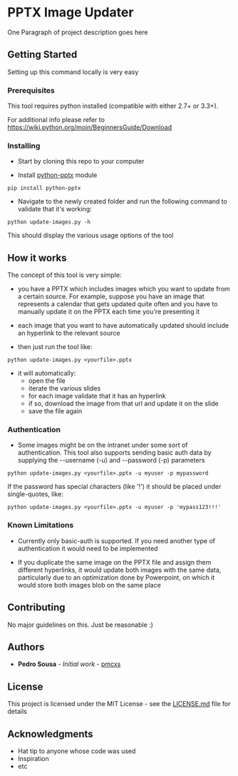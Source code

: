 # PPTX Image Updater

One Paragraph of project description goes here

## Getting Started

Setting up this command locally is very easy

### Prerequisites

This tool requires python installed (compatible with either 2.7+ or 3.3+).

For additional info please refer to https://wiki.python.org/moin/BeginnersGuide/Download

### Installing

- Start by cloning this repo to your computer

- Install [python-pptx](https://python-pptx.readthedocs.io/en/latest/user/install.html) module

```
pip install python-pptx
``` 
- Navigate to the newly created folder and run the following command to validate that it's working:

```
python update-images.py -h
```
This should display the various usage options of the tool

## How it works

The concept of this tool is very simple:

- you have a PPTX which includes images which you want to update from a certain source. For example, suppose you have an image that represents a calendar that gets updated quite often and you have to manually update it on the PPTX each time you're presenting it

- each image that you want to have automatically updated should include an hyperlink to the relevant source

- then just run the tool like:

```
python update-images.py <yourfile>.pptx
```

- it will automatically:
    - open the file 
    - iterate the various slides
    - for each image validate that it has an hyperlink
    - if so, download the image from that url and update it on the slide
    - save the file again

### Authentication ###

- Some images might be on the intranet under some sort of authentication. This tool also supports sending basic auth data by supplying the --username (-u) and --password (-p) parameters

```
python update-images.py <yourfile>.pptx -u myuser -p mypassword
```

If the password has special characters (like '!') it should be placed under single-quotes, like:

```
python update-images.py <yourfile>.pptx -u myuser -p 'mypass123!!!'
```

### Known Limitations ###
- Currently only basic-auth is supported. If you need another type of authentication it would need to be implemented

- If you duplicate the same image on the PPTX file and assign them different hyperlinks, it would update both images with the same data, particularly due to an optimization done by Powerpoint, on which it would store both images blob on the same place


## Contributing

No major guidelines on this. Just be reasonable :)

## Authors

* **Pedro Sousa** - *Initial work* - [pmcxs](https://github.com/PurpleBooth)

## License

This project is licensed under the MIT License - see the [LICENSE.md](LICENSE.md) file for details

## Acknowledgments

* Hat tip to anyone whose code was used
* Inspiration
* etc
